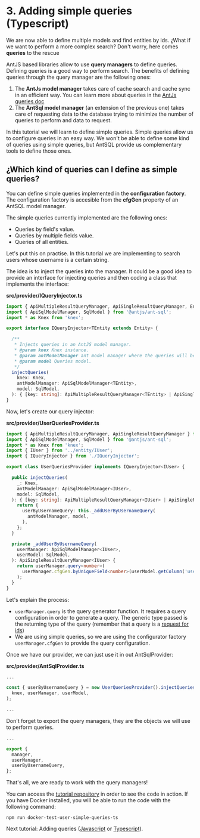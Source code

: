 # 3. Adding simple queries (Typescript)

We are now able to define multiple models and find entities by ids. ¿What if we want to perform a more complex search? Don't worry, here comes __queries__ to the rescue

AntJS based libraries allow to use __query managers__ to define queries. Defining queries is a good way to perform search. The benefits of defining queries through the query manager are the following ones:

  1. The __AntJs model manager__ takes care of cache search and cache sync in an efficient way. You can learn more about queries in the [AntJs queries doc](https://notaphplover.github.io/ant-js/fundamentals/queries.html)
  2. The __AntSql model manager__ (an extension of the previous one) takes care of requesting data to the database trying to minimize the number of queries to perform and data to request.

In this tutorial we will learn to define simple queries. Simple queries allow us to configure queries in an easy way. We won't be able to define some kind of queries using simple queries, but AntSQL provide us complementary tools to define those ones.

## ¿Which kind of queries can I define as simple queries?

You can define simple queries implemented in the __configuration factory__. The configuration factory is accesible from the __cfgGen__ property of an AntSQL model manager.

The simple queries currently implemented are the following ones:

  - Queries by field's value.
  - Queries by multiple fields value.
  - Queries of all entities.

Let's put this on practise. In this tutorial we are implementing to search users whose username is a certain string.

The idea is to inject the queries into the manager. It could be a good idea to provide an interface for injecting queries and then coding a class that implements the interface:

__src/provider/IQueryInjector.ts__
```typescript
import { ApiMultipleResultQueryManager, ApiSingleResultQueryManager, Entity } from '@antjs/ant-js';
import { ApiSqlModelManager, SqlModel } from '@antjs/ant-sql';
import * as Knex from 'knex';

export interface IQueryInjector<TEntity extends Entity> {

  /**
   * Injects queries in an AntJS model manager.
   * @param knex Knex instance.
   * @param antModelManager ant model manager where the queries will be injected.
   * @param model Queries model.
   */
  injectQueries(
    knex: Knex,
    antModelManager: ApiSqlModelManager<TEntity>,
    model: SqlModel,
  ): { [key: string]: ApiMultipleResultQueryManager<TEntity> | ApiSingleResultQueryManager<TEntity> };
}

```

Now, let's create our query injector:

__src/provider/UserQueriesProvider.ts__
```typescript
import { ApiMultipleResultQueryManager, ApiSingleResultQueryManager } from '@antjs/ant-js';
import { ApiSqlModelManager, SqlModel } from '@antjs/ant-sql';
import * as Knex from 'knex';
import { IUser } from '../entity/IUser';
import { IQueryInjector } from './IQueryInjector';

export class UserQueriesProvider implements IQueryInjector<IUser> {

  public injectQueries(
    _: Knex,
    antModelManager: ApiSqlModelManager<IUser>,
    model: SqlModel,
  ): { [key: string]: ApiMultipleResultQueryManager<IUser> | ApiSingleResultQueryManager<IUser>; } {
    return {
      userByUsernameQuery: this._addUserByUsernameQuery(
        antModelManager, model,
      ),
    };
  }

  private _addUserByUsernameQuery(
    userManager: ApiSqlModelManager<IUser>,
    userModel: SqlModel,
  ): ApiSingleResultQueryManager<IUser> {
    return userManager.query<number>(
      userManager.cfgGen.byUniqueField<number>(userModel.getColumn('username')),
    );
  }
}

```

Let's explain the process:

- `userManager.query` is the query generator function. It requires a query configuration in order to generate a query. The generic type passed is the returning type of the query (remember that a query is a [request for ids](https://notaphplover.github.io/ant-js/fundamentals/queries.html))
- We are using simple queries, so we are using the configurator factory `userManager.cfgGen` to provide the query configuration.


Once we have our provider, we can just use it in out AntSqlProvider:

__src/provider/AntSqlProvider.ts__

```typescript
...

const { userByUsernameQuery } = new UserQueriesProvider().injectQueries(
  knex, userManager, userModel,
);

...
```

Don't forget to export the query managers, they are the objects we will use to perform queries.

```typescript
...

export {
  manager,
  userManager,
  userByUsernameQuery,
};

```

That's all, we are ready to work with the query managers!

You can access the [tutorial repository](https://github.com/notaphplover/ant-js-tutorial) in order to see the code in action. If you have Docker installed, you will be able to run the code with the following command:

```
npm run docker-test-user-simple-queries-ts
```

Next tutorial: Adding queries ([Javascript](./4_adding_queries_js.md) or [Typescript](./4_adding_queries_ts.md)).

